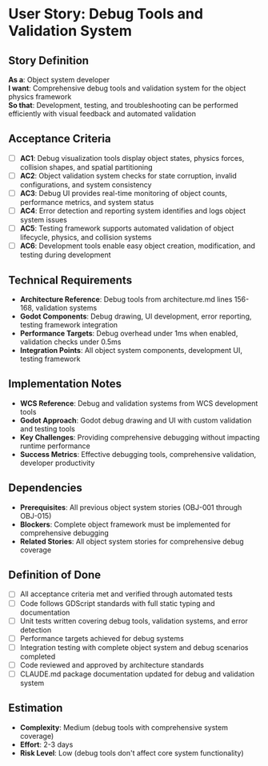 # User Story: Debug Tools and Validation System

## Story Definition
**As a**: Object system developer  
**I want**: Comprehensive debug tools and validation system for the object physics framework  
**So that**: Development, testing, and troubleshooting can be performed efficiently with visual feedback and automated validation

## Acceptance Criteria
- [ ] **AC1**: Debug visualization tools display object states, physics forces, collision shapes, and spatial partitioning
- [ ] **AC2**: Object validation system checks for state corruption, invalid configurations, and system consistency
- [ ] **AC3**: Debug UI provides real-time monitoring of object counts, performance metrics, and system status
- [ ] **AC4**: Error detection and reporting system identifies and logs object system issues
- [ ] **AC5**: Testing framework supports automated validation of object lifecycle, physics, and collision systems
- [ ] **AC6**: Development tools enable easy object creation, modification, and testing during development

## Technical Requirements
- **Architecture Reference**: Debug tools from architecture.md lines 156-168, validation systems
- **Godot Components**: Debug drawing, UI development, error reporting, testing framework integration
- **Performance Targets**: Debug overhead under 1ms when enabled, validation checks under 0.5ms  
- **Integration Points**: All object system components, development UI, testing framework

## Implementation Notes
- **WCS Reference**: Debug and validation systems from WCS development tools
- **Godot Approach**: Godot debug drawing and UI with custom validation and testing tools
- **Key Challenges**: Providing comprehensive debugging without impacting runtime performance
- **Success Metrics**: Effective debugging tools, comprehensive validation, developer productivity

## Dependencies
- **Prerequisites**: All previous object system stories (OBJ-001 through OBJ-015)
- **Blockers**: Complete object framework must be implemented for comprehensive debugging
- **Related Stories**: All object system stories for comprehensive debug coverage

## Definition of Done
- [ ] All acceptance criteria met and verified through automated tests
- [ ] Code follows GDScript standards with full static typing and documentation
- [ ] Unit tests written covering debug tools, validation systems, and error detection
- [ ] Performance targets achieved for debug systems
- [ ] Integration testing with complete object system and debug scenarios completed
- [ ] Code reviewed and approved by architecture standards
- [ ] CLAUDE.md package documentation updated for debug and validation system

## Estimation
- **Complexity**: Medium (debug tools with comprehensive system coverage)
- **Effort**: 2-3 days
- **Risk Level**: Low (debug tools don't affect core system functionality)